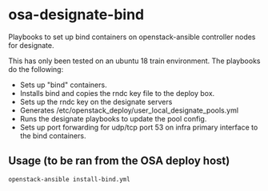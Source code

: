 # osa-designate-bind

Playbooks to set up bind containers on openstack-ansible controller nodes for designate.


This has only been tested on an ubuntu 18 train environment.  The playbooks do the following:
* Sets up "bind" containers.
* Installs bind and copies the rndc key file to the deploy box.
* Sets up the rndc key on the designate servers
* Generates /etc/openstack_deploy/user_local_designate_pools.yml
* Runs the designate playbooks to update the pool config.
* Sets up port forwarding for udp/tcp port 53 on infra primary interface to the bind containers.

## Usage (to be ran from the OSA deploy host)

```
openstack-ansible install-bind.yml
```
